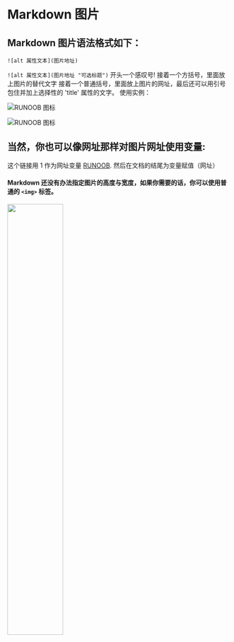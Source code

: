 # Markdown 图片
## Markdown 图片语法格式如下：

`![alt 属性文本](图片地址)`

`![alt 属性文本](图片地址 "可选标题")`
开头一个感叹号!
接着一个方括号，里面放上图片的替代文字
接着一个普通括号，里面放上图片的网址，最后还可以用引号包住并加上选择性的 'title' 属性的文字。
使用实例：

![RUNOOB 图标](http://static.runoob.com/images/runoob-logo.png)

![RUNOOB 图标](http://static.runoob.com/images/runoob-logo.png "RUNOOB")



## 当然，你也可以像网址那样对图片网址使用变量:

这个链接用 1 作为网址变量 [RUNOOB][1].
然后在文档的结尾为变量赋值（网址）

[1]: http://static.runoob.com/images/runoob-logo.png


#### Markdown 还没有办法指定图片的高度与宽度，如果你需要的话，你可以使用普通的 `<img>` 标签。

<img src="http://static.runoob.com/images/runoob-logo.png" width="50%">